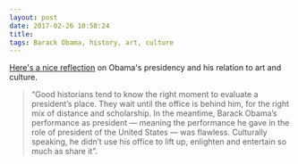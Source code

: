 ```yaml
---
layout: post
date: 2017-02-26 10:58:24
title: 
tags: Barack Obama, history, art, culture
---
```


[Here's a nice reflection](https://www.nytimes.com/2017/01/18/arts/president-obama-pop-culture.html) on Obama's presidency and his relation to art and culture. 

> “Good historians tend to know the right moment to evaluate a president’s place. They wait until the office is behind him, for the right mix of distance and scholarship. In the meantime, Barack Obama’s performance as president — meaning the performance he gave in the role of president of the United States — was flawless. Culturally speaking, he didn’t use his office to lift up, enlighten and entertain so much as share it”.